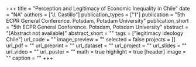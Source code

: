 +++
title = "Perception and Legitimacy of Economic Inequality in Chile"
date = "NA"
authors = ["J. Castillo"]
publication_types = ["1"]
publication = "5th ECPR General Conference. Potsdam, Potsdam University"
publication_short = "5th ECPR General Conference. Potsdam, Potsdam University"
abstract = "(Abstract not available)"
abstract_short = ""
tags = ["legitimacy ideology Chile"]
url_code = ""
image_preview = ""
selected = false
projects = []
url_pdf = ""
url_preprint = ""
url_dataset = ""
url_project = ""
url_slides = ""
url_video = ""
url_poster = ""
math = true
highlight = true
[header]
image = ""
caption = ""
+++
